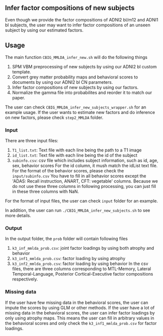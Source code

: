 ## Infer factor compositions of new subjects
Even though we provide the factor compositions of ADNI2 bl/m12 and ADNI1 bl subjects, the user
may want to infer factor compositions of an unseen subject by using our estimated factors. 

## Usage
The main function `CBIG_MMLDA_infer_new.sh` will do the following things
1. SPM VBM preprocessing of new subjects by using our ADNI2 bl custom template.
2. Convert grey matter probability maps and behavioral scores to documents by 
   using our ADNI2 bl CN parameters.
3. Infer factor compositions of new subjects by using our factors.
4. Normalize the gamma file into probabilites and reorder it to match our paper.

The user can check `CBIG_MMLDA_infer_new_subjects_wrapper.sh` for an example usage.
If the user wants to estimate new factors and do inference on new factors,
please check `step2_MMLDA` folder.

### Input
There are three input files:
1. `T1_list.txt`:   Text file with each line being the path to a T1 image
2. `id_list.txt`:   Text file with each line being the id of the subject
3. `subinfo.csv`:   csv file which includes subject information, such as id, age, sex, behavior scores
                    For the id column, it mush match the idList text file.
                    For the format of the behavior scores, please check the `input/subinfo.csv`
                    You have to fill in all behavior scores except the 'ADAS: Recall instruction, ANART, CFT: vegetable'
                    columns. Because we do not use these three columns in following processing, you can just fill in these three columns with NaN.

For the format of input files, the user can check `input` folder for an example.

In addition, the user can run `./CBIG_MMLDA_infer_new_subjects.sh` to see more details.

### Output
In the output folder, the `prob` folder will contain following files
1. `k3_inf_mmlda_prob.csv`: joint factor loadings by using both atrophy and behavior
2. `k3_inf1_mmlda_prob.csv`: factor loading by using atrophy
3. `k3_inf2_mmlda_prob.csv`: factor loading by using behavior
In the csv files, there are three columns corresponding to MTL-Memory, 
Lateral Temporal-Language, Posterior Cortical-Executive factor compositions respectively.

### Missing data
If the user have few missing data in the behavioral scores, the user can impute the scores by using
GLM or other methods. 
If the user have a lot of missing data in the behavioral scores, the user
can infer factor loadings by only using atrophy maps. This means the user can fill in arbitrary
values in the behavioral scores and only check the `k3_inf1_mmlda_prob.csv` for factor loadings.

